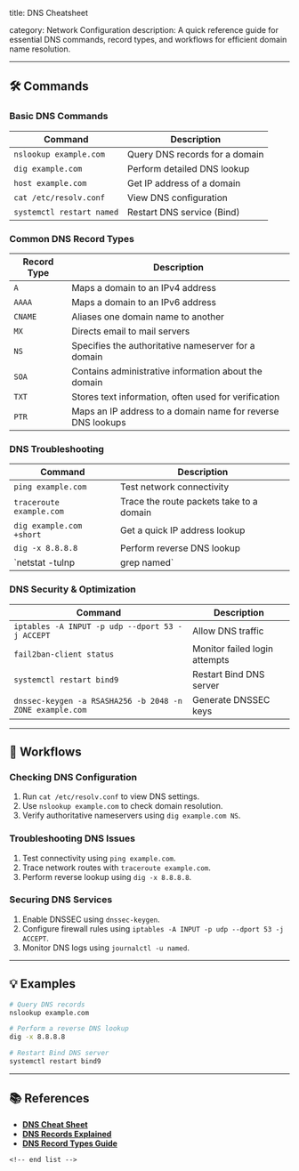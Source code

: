title: DNS Cheatsheet

category: Network Configuration
description: A quick reference guide for essential DNS commands, record types, and workflows for efficient domain name resolution.

---

## 🛠️ Commands

### **Basic DNS Commands**

| Command                     | Description                    |
| --------------------------- | ------------------------------ |
| `nslookup example.com`    | Query DNS records for a domain |
| `dig example.com`         | Perform detailed DNS lookup    |
| `host example.com`        | Get IP address of a domain     |
| `cat /etc/resolv.conf`    | View DNS configuration         |
| `systemctl restart named` | Restart DNS service (Bind)     |

### **Common DNS Record Types**

| Record Type | Description                                                 |
| ----------- | ----------------------------------------------------------- |
| `A`       | Maps a domain to an IPv4 address                            |
| `AAAA`    | Maps a domain to an IPv6 address                            |
| `CNAME`   | Aliases one domain name to another                          |
| `MX`      | Directs email to mail servers                               |
| `NS`      | Specifies the authoritative nameserver for a domain         |
| `SOA`     | Contains administrative information about the domain        |
| `TXT`     | Stores text information, often used for verification        |
| `PTR`     | Maps an IP address to a domain name for reverse DNS lookups |

### **DNS Troubleshooting**

| Command                    | Description                              |
| -------------------------- | ---------------------------------------- |
| `ping example.com`       | Test network connectivity                |
| `traceroute example.com` | Trace the route packets take to a domain |
| `dig example.com +short` | Get a quick IP address lookup            |
| `dig -x 8.8.8.8`         | Perform reverse DNS lookup               |
| `netstat -tulnp            | grep named`                              |

### **DNS Security & Optimization**

| Command                                                    | Description                   |
| ---------------------------------------------------------- | ----------------------------- |
| `iptables -A INPUT -p udp --dport 53 -j ACCEPT`          | Allow DNS traffic             |
| `fail2ban-client status`                                 | Monitor failed login attempts |
| `systemctl restart bind9`                                | Restart Bind DNS server       |
| `dnssec-keygen -a RSASHA256 -b 2048 -n ZONE example.com` | Generate DNSSEC keys          |

---

## 🔄 Workflows

### **Checking DNS Configuration**

1. Run `cat /etc/resolv.conf` to view DNS settings.
2. Use `nslookup example.com` to check domain resolution.
3. Verify authoritative nameservers using `dig example.com NS`.

### **Troubleshooting DNS Issues**

1. Test connectivity using `ping example.com`.
2. Trace network routes with `traceroute example.com`.
3. Perform reverse lookup using `dig -x 8.8.8.8`.

### **Securing DNS Services**

1. Enable DNSSEC using `dnssec-keygen`.
2. Configure firewall rules using `iptables -A INPUT -p udp --dport 53 -j ACCEPT`.
3. Monitor DNS logs using `journalctl -u named`.

---

## 💡 Examples

```sh
# Query DNS records
nslookup example.com

# Perform a reverse DNS lookup
dig -x 8.8.8.8

# Restart Bind DNS server
systemctl restart bind9
```

---

## 📚 References

- **[DNS Cheat Sheet](https://networkwalks.com/wp-content/uploads/2020/03/DNS-part-1-notes-cheatsheet-network-walks.pdf)**
- **[DNS Records Explained](https://onecompiler.com/cheatsheets/dns)**
- **[DNS Record Types Guide](https://phoenixnap.com/kb/dns-record-types)**

```
<!-- end list -->
```
